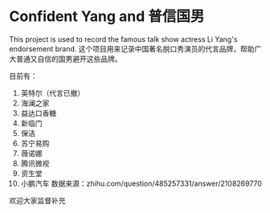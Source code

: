 # Confident Yang and 普信国男
This project is used to record  the famous talk show actress Li Yang's endorsement brand.
这个项目用来记录中国著名脱口秀演员的代言品牌，帮助广大普通又自信的国男避开这些品牌。

目前有：
1. 英特尔（代言已撤）
2. 海澜之家
3. 益达口香糖
4. 新临门
5. 保洁
6. 苏宁易购
7. 薇诺娜
8. 腾讯微视
9. 资生堂
10. 小鹏汽车
数据来源：zhihu.com/question/485257331/answer/2108269770

欢迎大家监督补充
